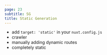 ```yaml
---
page: 23
subtitle: SG
title: Static Generation
---
```


- add `target: 'static'` in your `nuxt.config.js`
- crawler
- manually adding dynamic routes
- completely static
